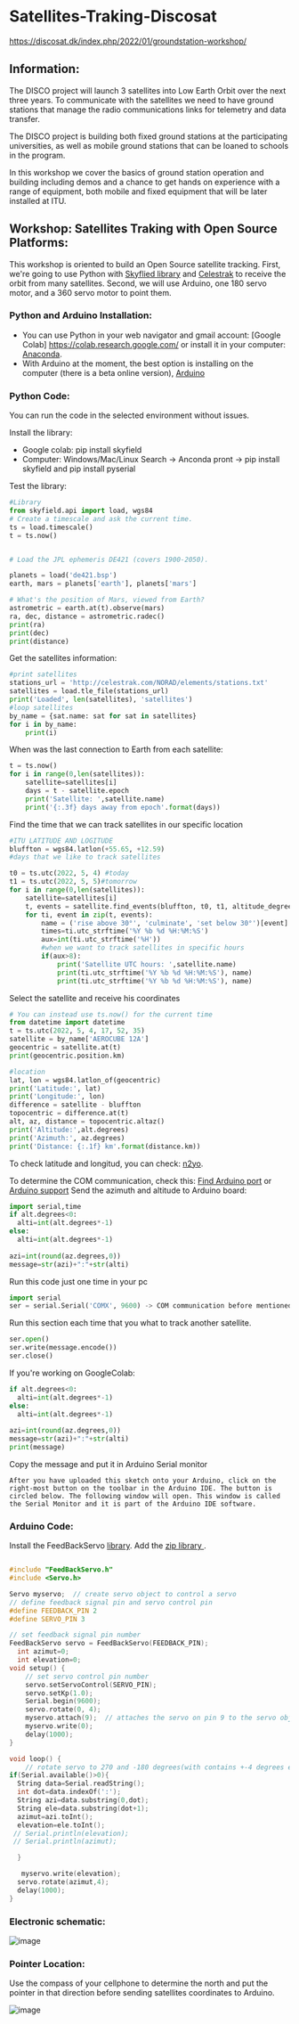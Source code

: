 # Satellites-Traking-Discosat
https://discosat.dk/index.php/2022/01/groundstation-workshop/

## Information:

The DISCO project will launch 3 satellites into Low Earth Orbit over the next three years. To communicate with the satellites we need to have ground stations that manage the radio communications links for telemetry and data transfer.

The DISCO project is building both fixed ground stations at the participating universities, as well as mobile ground stations that can be loaned to schools in the program.

In this workshop we cover the basics of ground station operation and building including demos and a chance to get hands on experience with a range of equipment, both mobile and fixed equipment that will be later installed at ITU.

## Workshop: Satellites Traking with Open Source Platforms:

This workshop is oriented to build an Open Source satellite tracking. First, we're going to use Python with [Skyflied library](https://rhodesmill.org/skyfield/) and [Celestrak](http://celestrak.com/) to receive the orbit from many satellites. Second, we will use Arduino, one 180 servo motor, and a 360 servo motor to point them. 

### Python and Arduino Installation:

* You can use Python in your web navigator and gmail account: [Google Colab] https://colab.research.google.com/ or install it in your computer: [Anaconda](https://www.anaconda.com/products/individual).
*  With Arduino at the moment, the best option is installing on the computer (there is a beta online version), [Arduino](https://www.arduino.cc/en/software)

### Python Code: 

You can run the code in the selected environment without issues. 

Install the library:

* Google colab: pip install skyfield
* Computer:  Windows/Mac/Linux Search -> Anconda pront -> pip install skyfield and pip install pyserial

Test the library:
``` python
#Library
from skyfield.api import load, wgs84
# Create a timescale and ask the current time.
ts = load.timescale()
t = ts.now()


# Load the JPL ephemeris DE421 (covers 1900-2050).

planets = load('de421.bsp')
earth, mars = planets['earth'], planets['mars']

# What's the position of Mars, viewed from Earth?
astrometric = earth.at(t).observe(mars)
ra, dec, distance = astrometric.radec()
print(ra)
print(dec)
print(distance)

```
Get the satellites information:
``` python
#print satellites
stations_url = 'http://celestrak.com/NORAD/elements/stations.txt'
satellites = load.tle_file(stations_url)
print('Loaded', len(satellites), 'satellites')
#loop satellites
by_name = {sat.name: sat for sat in satellites}
for i in by_name:
    print(i)
```
When was the last connection to Earth from each satellite:
``` python
t = ts.now()
for i in range(0,len(satellites)):
    satellite=satellites[i]
    days = t - satellite.epoch
    print('Satellite: ',satellite.name)
    print('{:.3f} days away from epoch'.format(days))
  ```
Find the time that we can track satellites in our specific location

``` python
#ITU LATITUDE AND LOGITUDE
bluffton = wgs84.latlon(+55.65, +12.59)
#days that we like to track satellites

t0 = ts.utc(2022, 5, 4) #today
t1 = ts.utc(2022, 5, 5)#tomorrow
for i in range(0,len(satellites)):
    satellite=satellites[i]
    t, events = satellite.find_events(bluffton, t0, t1, altitude_degrees=30.0)   
    for ti, event in zip(t, events):
        name = ('rise above 30°', 'culminate', 'set below 30°')[event]
        times=ti.utc_strftime('%Y %b %d %H:%M:%S')
        aux=int(ti.utc_strftime('%H'))
        #when we want to track satellites in specific hours
        if(aux>8):
            print('Satellite UTC hours: ',satellite.name)
            print(ti.utc_strftime('%Y %b %d %H:%M:%S'), name)
            print(ti.utc_strftime('%Y %b %d %H:%M:%S'), name)
  ```
  
  Select the satellite and receive his coordinates
 ``` python 
# You can instead use ts.now() for the current time
from datetime import datetime
t = ts.utc(2022, 5, 4, 17, 52, 35)
satellite = by_name['AEROCUBE 12A']
geocentric = satellite.at(t)
print(geocentric.position.km)

#location
lat, lon = wgs84.latlon_of(geocentric)
print('Latitude:', lat)
print('Longitude:', lon)
difference = satellite - bluffton
topocentric = difference.at(t)
alt, az, distance = topocentric.altaz()
print('Altitude:',alt.degrees)
print('Azimuth:', az.degrees)
print('Distance: {:.1f} km'.format(distance.km))
```
To check latitude and longitud, you can check: [n2yo](https://www.n2yo.com/).

To determine the COM communication, check this: [Find Arduino port](https://se.mathworks.com/help/supportpkg/arduinoio/ug/find-arduino-port-on-windows-mac-and-linux.html) or [Arduino support](https://support.arduino.cc/hc/en-us/articles/4406856349970-Find-the-port-your-board-is-connected-to)
 Send the azimuth and altitude to Arduino board:
  ``` python
  import serial,time
if alt.degrees<0:
    alti=int(alt.degrees*-1)
else:
    alti=int(alt.degrees*-1)
    
azi=int(round(az.degrees,0))
message=str(azi)+":"+str(alti)
 ```
Run this code just one time in your pc
``` python
import serial
ser = serial.Serial('COMX', 9600) -> COM communication before mentioned
 ```
 Run this section each time that you what to track another satellite.
``` python
ser.open()
ser.write(message.encode())
ser.close()
 ```
 If you're working on GoogleColab:
 
  ``` python
 if alt.degrees<0:
    alti=int(alt.degrees*-1)
else:
    alti=int(alt.degrees*-1)
    
azi=int(round(az.degrees,0))
message=str(azi)+":"+str(alti)
print(message)
```
Copy the message and put it in Arduino Serial monitor
```
After you have uploaded this sketch onto your Arduino, click on the right-most button on the toolbar in the Arduino IDE. The button is circled below. The following window will open. This window is called the Serial Monitor and it is part of the Arduino IDE software.
```
### Arduino Code:
Install the FeedBackServo [library](https://github.com/HyodaKazuaki/Parallax-FeedBack-360-Servo-Control-Library-4-Arduino).
Add the [zip library ](https://docs.arduino.cc/software/ide-v1/tutorials/installing-libraries).

``` c

#include "FeedBackServo.h"
#include <Servo.h>

Servo myservo;  // create servo object to control a servo
// define feedback signal pin and servo control pin
#define FEEDBACK_PIN 2
#define SERVO_PIN 3

// set feedback signal pin number
FeedBackServo servo = FeedBackServo(FEEDBACK_PIN);
  int azimut=0;
  int elevation=0;
void setup() {
    // set servo control pin number
    servo.setServoControl(SERVO_PIN);
    servo.setKp(1.0);
    Serial.begin(9600);
    servo.rotate(0, 4);
    myservo.attach(9);  // attaches the servo on pin 9 to the servo object
    myservo.write(0);
    delay(1000);
}

void loop() {
    // rotate servo to 270 and -180 degrees(with contains +-4 degrees error) each 1 second.
if(Serial.available()>0){
  String data=Serial.readString();
  int dot=data.indexOf(':');
  String azi=data.substring(0,dot);
  String ele=data.substring(dot+1);
  azimut=azi.toInt();
  elevation=ele.toInt();
 // Serial.println(elevation);
 // Serial.println(azimut);

  }

   myservo.write(elevation);
  servo.rotate(azimut,4);
  delay(1000);
}
```
### Electronic schematic:
![image](https://github.com/puldavid87/Satellites-Traking-Discosat/blob/main/discosat.png)

### Pointer Location:
Use the compass of your cellphone to determine the north and put the pointer in that direction before sending satellites coordinates to Arduino.


![image](https://github.com/puldavid87/Satellites-Traking-Discosat/blob/main/satel.png)
